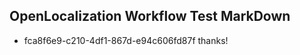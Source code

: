 ## OpenLocalization Workflow Test MarkDown
* fca8f6e9-c210-4df1-867d-e94c606fd87f thanks!

<!--HONumber=Jul16_HO3-->


